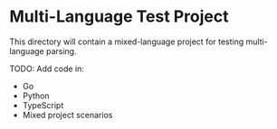 # Multi-Language Test Project

This directory will contain a mixed-language project for testing multi-language parsing.

TODO: Add code in:
- Go
- Python
- TypeScript
- Mixed project scenarios
